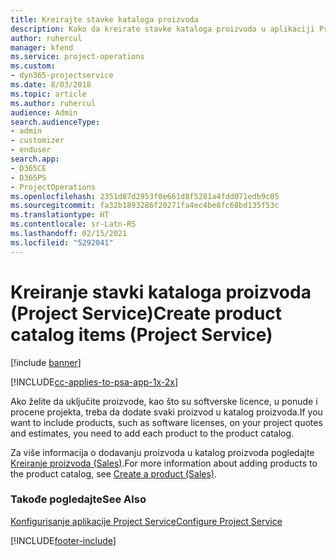 ```yaml
---
title: Kreirajte stavke kataloga proizvoda
description: Kako da kreirate stavke kataloga proizvoda u aplikaciji Project Service
author: ruhercul
manager: kfend
ms.service: project-operations
ms.custom:
- dyn365-projectservice
ms.date: 8/03/2018
ms.topic: article
ms.author: ruhercul
audience: Admin
search.audienceType:
- admin
- customizer
- enduser
search.app:
- D365CE
- D365PS
- ProjectOperations
ms.openlocfilehash: 2351d87d2953f0e661d8f5281a4fdd071edb9c05
ms.sourcegitcommit: fa32b1893286f20271fa4ec4be8fc68bd135f53c
ms.translationtype: HT
ms.contentlocale: sr-Latn-RS
ms.lasthandoff: 02/15/2021
ms.locfileid: "5292041"
---
```

# <a name="create-product-catalog-items-project-service"></a><span data-ttu-id="83bfa-103">Kreiranje stavki kataloga proizvoda (Project Service)</span><span class="sxs-lookup"><span data-stu-id="83bfa-103">Create product catalog items (Project Service)</span></span>

[!include [banner](../includes/psa-now-project-operations.md)]

[!INCLUDE[cc-applies-to-psa-app-1x-2x](../includes/cc-applies-to-psa-app-1x-2x.md)]

<span data-ttu-id="83bfa-104">Ako želite da uključite proizvode, kao što su softverske licence, u ponude i procene projekta, treba da dodate svaki proizvod u katalog proizvoda.</span><span class="sxs-lookup"><span data-stu-id="83bfa-104">If you want to include products, such as software licenses, on your project quotes and estimates, you need to add each product to the product catalog.</span></span>  
  
 <span data-ttu-id="83bfa-105">Za više informacija o dodavanju proizvoda u katalog proizvoda pogledajte [Kreiranje proizvoda (Sales)](https://docs.microsoft.com/dynamics365/sales-enterprise/create-product-sales).</span><span class="sxs-lookup"><span data-stu-id="83bfa-105">For more information about adding products to the product catalog, see [Create a product (Sales)](https://docs.microsoft.com/dynamics365/sales-enterprise/create-product-sales).</span></span>  
  
### <a name="see-also"></a><span data-ttu-id="83bfa-106">Takođe pogledajte</span><span class="sxs-lookup"><span data-stu-id="83bfa-106">See Also</span></span>  
 [<span data-ttu-id="83bfa-107">Konfigurisanje aplikacije Project Service</span><span class="sxs-lookup"><span data-stu-id="83bfa-107">Configure Project Service</span></span>](../psa/configure.md)


[!INCLUDE[footer-include](../includes/footer-banner.md)]